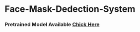 # Face-Mask-Dedection-System
### Pretrained Model Available   [Chick Here](https://drive.google.com/file/d/1-00BEFANNpX6HjiuinRuJacSZbTHr24i/view?usp=sharing)

